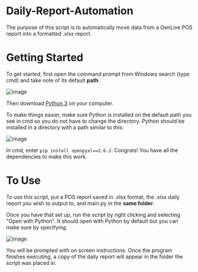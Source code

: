 # Daily-Report-Automation

The purpose of this script is to automatically move data from a GenLive POS report into a formatted .xlsx report. 

# Getting Started

To get started, first open the command prompt from Windows search (type cmd) and take note of its default **path**. 

![image](https://user-images.githubusercontent.com/88129677/132111480-73acbe8c-37fc-4efc-bc89-82e633bd66e5.png)

Then download [Python 3](https://www.python.org/downloads/) on your computer. 

To make things easier, make sure Python is installed on the default path you see in cmd so you do not have to change the directory. Python should be installed in a directory with a path similar to this:

![image](https://user-images.githubusercontent.com/88129677/132111308-ea6f73e0-81d4-4ab5-8887-39e6aecd689b.png)

In cmd, enter ```pip install openpyxl==2.6.2```. Congrats! You have all the dependencies to make this work. 

# To Use

To use this script, put a POS report saved in .xlsx format, the .xlsx daily report you wish to output to, and main.py in the **same folder**. 

Once you have that set up, run the script by right clicking and selecting "Open with Python". It should open with Python by default but you can make sure by specifying. 

![image](https://user-images.githubusercontent.com/88129677/132111433-5f182a62-287f-4f29-b317-637d44ffa614.png)

You will be prompted with on screen instructions. Once the program finishes executing, a copy of the daily report will appear in the folder the script was placed in. 
